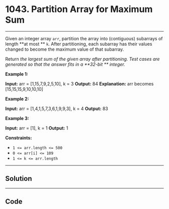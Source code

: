 # 1043. Partition Array for Maximum Sum

---

Given an integer array `arr`, partition the array into (contiguous) subarrays of length **at most ** `k`. After partitioning, each subarray has their values changed to become the maximum value of that subarray.

Return _the largest sum of the given array after partitioning. Test cases are generated so that the answer fits in a **32-bit ** integer._

 

**Example 1:**


**Input:** arr = [1,15,7,9,2,5,10], k = 3
**Output:** 84
**Explanation:** arr becomes [15,15,15,9,10,10,10]


**Example 2:**


**Input:** arr = [1,4,1,5,7,3,6,1,9,9,3], k = 4
**Output:** 83


**Example 3:**


**Input:** arr = [1], k = 1
**Output:** 1


 

**Constraints:**

  * `1 <= arr.length <= 500`
  * `0 <= arr[i] <= 109`
  * `1 <= k <= arr.length`

---

## Solution



---

## Code
```python


```